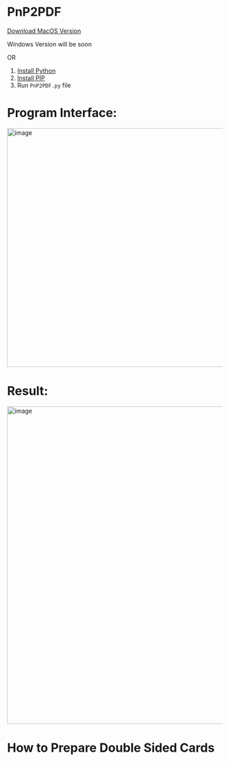 # PnP2PDF

[Download MacOS Version](https://drive.google.com/drive/folders/1fADjKJbXosjtHfRhAyEQ-Opt4FbnRdQ7?usp=sharing)

Windows Version will be soon

OR

1. [Install Python](https://www.python.org/downloads/)
2. [Install PIP](https://pip.pypa.io/en/stable/installation/)
3. Run `PnP2PDF.py` file

# Program Interface:
<img width="558" alt="image" src="https://github.com/Dannoster/PnP2PDF/assets/91663466/ebb3356b-12ec-476a-8c79-4d6be66996a1">

# Result:
<img width="742" alt="image" src="https://github.com/Dannoster/PnP2PDF/assets/91663466/2a3fe3ff-96ac-4b6e-8e96-673168035147">

# How to Prepare Double Sided Cards
